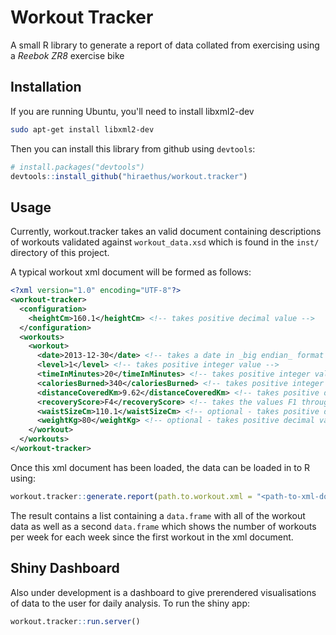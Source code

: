 # Workout Tracker

A small R library to generate a report of data collated from exercising using a _Reebok ZR8_ exercise bike

## Installation
If you are running Ubuntu, you'll need to install libxml2-dev
```bash
sudo apt-get install libxml2-dev
```

Then you can install this library from github using `devtools`:

```R
# install.packages("devtools")
devtools::install_github("hiraethus/workout.tracker")
```

## Usage
Currently, workout.tracker takes an valid document containing descriptions of workouts validated against `workout_data.xsd` which is found in the `inst/` directory of this project.

A typical workout xml document will be formed as follows:

```XML
<?xml version="1.0" encoding="UTF-8"?>
<workout-tracker>
  <configuration>
    <heightCm>160.1</heightCm> <!-- takes positive decimal value -->
  </configuration>
  <workouts>
    <workout>
      <date>2013-12-30</date> <!-- takes a date in _big endian_ format -->
      <level>1</level> <!-- takes positive integer value -->
      <timeInMinutes>20</timeInMinutes> <!-- takes positive integer value -->
      <caloriesBurned>340</caloriesBurned> <!-- takes positive integer value -->
      <distanceCoveredKm>9.62</distanceCoveredKm> <!-- takes positive decimal value -->
      <recoveryScore>F4</recoveryScore> <!-- takes the values F1 through F6 -->
      <waistSizeCm>110.1</waistSizeCm> <!-- optional - takes positive decimal value -->
      <weightKg>80</weightKg> <!-- optional - takes positive decimal value -->
    </workout>
  </workouts>
</workout-tracker>
```

Once this xml document has been loaded, the data can be loaded in to  R using:

```R
workout.tracker::generate.report(path.to.workout.xml = "<path-to-xml-document>")
```
The result contains a list containing a `data.frame` with all of the workout data as well as a second `data.frame` which shows the number of workouts per week for each week since the first workout in the xml document.

## Shiny Dashboard
Also under development is a dashboard to give prerendered visualisations of data to the user for daily analysis. To run the shiny app:

```R
workout.tracker::run.server()
```